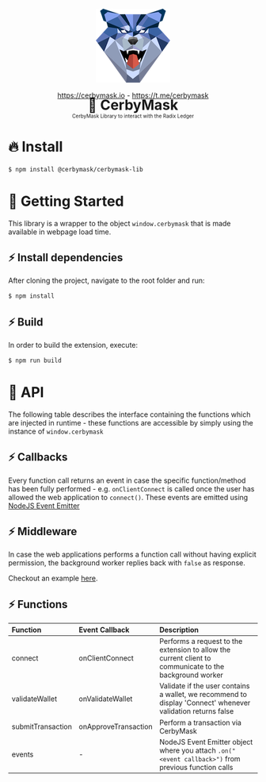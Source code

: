 <p align="center">
    <img src="public/cerby.png" wdith="200px">
    <p align="center">
        <a href="https://cerbymask.io">https://cerbymask.io</a> - <a href="https://t.me/cerbymask">https://t.me/cerbymask</a>
    </p>
    <h1 style="margin-top: -20px;text-align: center;border-bottom: none;">🐺 CerbyMask</h1>
    <p style="margin-top: -20px;font-size:10px;text-align: center;border-bottom: none;">CerbyMask Library to interact with the Radix Ledger</p>
</p>


# 🔥 Install

```bash
$ npm install @cerbymask/cerbymask-lib
```
# 🐺 Getting Started 

This library is a wrapper to the object `window.cerbymask` that is made available in webpage load time.

## ⚡ Install dependencies

After cloning the project, navigate to the root folder and run:

```bash
$ npm install
```

## ⚡ Build

In order to build the extension, execute:

```bash
$ npm run build
```

# 🎄 API

The following table describes the interface containing the functions which are injected in runtime - these functions are accessible by simply using the instance of `window.cerbymask`

## ⚡ Callbacks
Every function call returns an event in case the specific function/method has been fully performed - e.g. `onClientConnect` is called once the user has allowed the web application to `connect()`. These events are emitted using <a target="_blank" href="https://nodejs.org/api/events.html">NodeJS Event Emitter</a>

## ⚡ Middleware
In case the web applications performs a function call without having explicit permission, the background worker replies back with `false` as response.

Checkout an example <a target="_blank" href="https://github.com/CerbyMask/cerbymask-react-integration-example/blob/master/src/App.tsx">here</a>.

## ⚡ Functions
| Function          | Event Callback    | Description |
| :-----------       | :-----------       | :----------- |
| connect           | onClientConnect   | Performs a request to the extension to allow the current client to communicate to the background worker |
| validateWallet    | onValidateWallet  |  Validate if the user contains a wallet, we recommend to display 'Connect' whenever validation returns false |
| submitTransaction    | onApproveTransaction  |  Perform a transaction via CerbyMask |
| events    | -  |  NodeJS Event Emitter object where you attach `.on("<event callback>")` from previous function calls |
